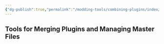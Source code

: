 ```yaml
---
{"dg-publish":true,"permalink":"/modding-tools/combining-plugins/index/","title":"Combining Plugins","tags":["Merge_to_Master","Habasi","SmartMerger"]}
---
```


## Tools for Merging Plugins and Managing Master Files
